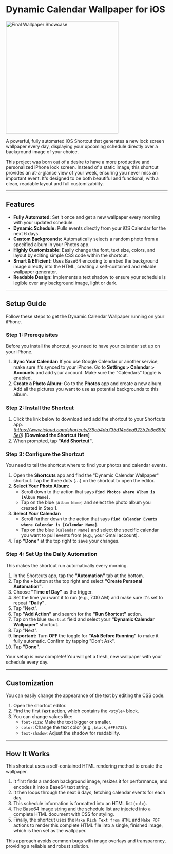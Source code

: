 # Dynamic Calendar Wallpaper for iOS

<img src="https://github.com/user-attachments/assets/de22be50-b329-4ac0-ad46-d59d3913f027" alt="Final Wallpaper Showcase" width="350"/>

A powerful, fully automated iOS Shortcut that generates a new lock screen wallpaper every day, displaying your upcoming schedule directly over a background image of your choice.

This project was born out of a desire to have a more productive and personalized iPhone lock screen. Instead of a static image, this shortcut provides an at-a-glance view of your week, ensuring you never miss an important event. It's designed to be both beautiful and functional, with a clean, readable layout and full customizability.

---

## Features

- **Fully Automated:** Set it once and get a new wallpaper every morning with your updated schedule.
- **Dynamic Schedule:** Pulls events directly from your iOS Calendar for the next 6 days.
- **Custom Backgrounds:** Automatically selects a random photo from a specified album in your Photos app.
- **Highly Customizable:** Easily change the font, text size, colors, and layout by editing simple CSS code within the shortcut.
- **Smart & Efficient:** Uses Base64 encoding to embed the background image directly into the HTML, creating a self-contained and reliable wallpaper generator.
- **Readable Design:** Implements a text shadow to ensure your schedule is legible over any background image, light or dark.

---

## Setup Guide

Follow these steps to get the Dynamic Calendar Wallpaper running on your iPhone.

### Step 1: Prerequisites

Before you install the shortcut, you need to have your calendar set up on your iPhone.

1.  **Sync Your Calendar:** If you use Google Calendar or another service, make sure it's synced to your iPhone. Go to **Settings > Calendar > Accounts** and add your account. Make sure the "Calendars" toggle is enabled.
2.  **Create a Photo Album:** Go to the **Photos** app and create a new album. Add all the pictures you want to use as potential backgrounds to this album.

### Step 2: Install the Shortcut

1.  Click the link below to download and add the shortcut to your Shortcuts app.
    *(https://www.icloud.com/shortcuts/39cb4da735d14c5ea922b2c6c695f5e0)*
    **[Download the Shortcut Here]**
2.  When prompted, tap **"Add Shortcut"**.

### Step 3: Configure the Shortcut

You need to tell the shortcut where to find your photos and calendar events.

1.  Open the **Shortcuts** app and find the "Dynamic Calendar Wallpaper" shortcut. Tap the three dots (**...**) on the shortcut to open the editor.
2.  **Select Your Photo Album:**
    -   Scroll down to the action that says **`Find Photos where Album is [Album Name]`**.
    -   Tap on the blue `[Album Name]` and select the photo album you created in Step 1.
3.  **Select Your Calendar:**
    -   Scroll further down to the action that says **`Find Calendar Events where Calendar is [Calendar Name]`**.
    -   Tap on the blue `[Calendar Name]` and select the specific calendar you want to pull events from (e.g., your Gmail account).
4.  Tap **"Done"** at the top right to save your changes.

### Step 4: Set Up the Daily Automation

This makes the shortcut run automatically every morning.

1.  In the Shortcuts app, tap the **"Automation"** tab at the bottom.
2.  Tap the **`+`** button at the top right and select **"Create Personal Automation"**.
3.  Choose **"Time of Day"** as the trigger.
4.  Set the time you want it to run (e.g., 7:00 AM) and make sure it's set to repeat **"Daily"**.
5.  Tap "Next".
6.  Tap **"Add Action"** and search for the **"Run Shortcut"** action.
7.  Tap on the blue `Shortcut` field and select your **"Dynamic Calendar Wallpaper"** shortcut.
8.  Tap "Next".
9.  **Important:** Turn **OFF** the toggle for **"Ask Before Running"** to make it fully automatic. Confirm by tapping "Don't Ask".
10. Tap **"Done"**.

Your setup is now complete! You will get a fresh, new wallpaper with your schedule every day.

---

## Customization

You can easily change the appearance of the text by editing the CSS code.

1.  Open the shortcut editor.
2.  Find the first **`Text`** action, which contains the `<style>` block.
3.  You can change values like:
    -   `font-size`: Make the text bigger or smaller.
    -   `color`: Change the text color (e.g., `black`, `#FF5733`).
    -   `text-shadow`: Adjust the shadow for readability.

---

## How It Works

This shortcut uses a self-contained HTML rendering method to create the wallpaper.

1.  It first finds a random background image, resizes it for performance, and encodes it into a Base64 text string.
2.  It then loops through the next 6 days, fetching calendar events for each day.
3.  This schedule information is formatted into an HTML list (`<ul>`).
4.  The Base64 image string and the schedule list are injected into a complete HTML document with CSS for styling.
5.  Finally, the shortcut uses the `Make Rich Text from HTML` and `Make PDF` actions to render this complete HTML file into a single, finished image, which is then set as the wallpaper.

This approach avoids common bugs with image overlays and transparency, providing a reliable and robust solution.
